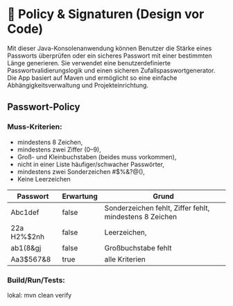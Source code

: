 # 🧠 Policy & Signaturen (Design vor Code)
Mit dieser Java-Konsolenanwendung können Benutzer die Stärke eines Passworts überprüfen oder ein sicheres Passwort mit einer bestimmten Länge generieren. Sie verwendet eine benutzerdefinierte Passwortvalidierungslogik und einen sicheren Zufallspasswortgenerator. Die App basiert auf Maven und ermöglicht so eine einfache Abhängigkeitsverwaltung und Projekteinrichtung.

## Passwort-Policy
### Muss-Kriterien:

- mindestens 8 Zeichen,
- mindestens zwei Ziffer (0–9), 
- Groß- und Kleinbuchstaben (beides muss vorkommen), 
- nicht in einer Liste häufiger/schwacher Passwörter,
- mindestens zwei Sonderzeichen #$%&?@(),
- Keine Leerzeichen


| Passwort    | Erwartung | Grund                                                   |
|-------------|-----------|---------------------------------------------------------|
| Abc1def     | false     | Sonderzeichen fehlt, Ziffer fehlt, mindestens 8 Zeichen |
| 22a H2%$2nh | false     | Leerzeichen,                                            |
| ab1(8&gj    | false     | Großbuchstabe fehlt                                     |       
| Aa3$567&8   | true      | alle Kriterien                                          |



### Build/Run/Tests:

lokal: mvn clean verify